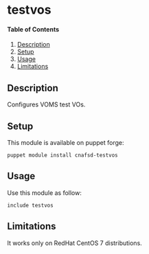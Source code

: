 
# testvos

#### Table of Contents

1. [Description](#description)
2. [Setup](#setup)
3. [Usage](#usage)
4. [Limitations](#limitations)

## Description

Configures VOMS test VOs.

## Setup

This module is available on puppet forge:

```
puppet module install cnafsd-testvos
```

## Usage

Use this module as follow:

```
include testvos
```

## Limitations

It works only on RedHat CentOS 7 distributions.

